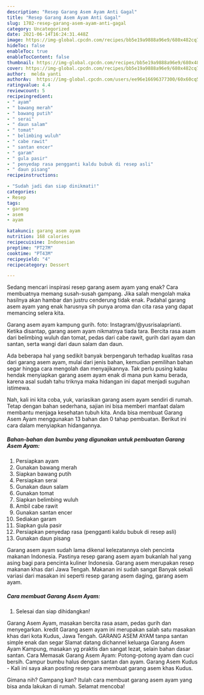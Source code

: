 ```yaml
---
description: "Resep Garang Asem Ayam Anti Gagal"
title: "Resep Garang Asem Ayam Anti Gagal"
slug: 1702-resep-garang-asem-ayam-anti-gagal
category: Uncategorized
date: 2021-06-14T16:24:31.448Z
image: https://img-global.cpcdn.com/recipes/bb5e19a9888a96e9/680x482cq70/garang-asem-ayam-foto-resep-utama.jpg
hideToc: false
enableToc: true
enableTocContent: false
thumbnail: https://img-global.cpcdn.com/recipes/bb5e19a9888a96e9/680x482cq70/garang-asem-ayam-foto-resep-utama.jpg
cover: https://img-global.cpcdn.com/recipes/bb5e19a9888a96e9/680x482cq70/garang-asem-ayam-foto-resep-utama.jpg
author:  melda yanti
authorAv:  https://img-global.cpcdn.com/users/ee96e16696377300/60x60cq50/avatar.jpg
ratingvalue: 4.4
reviewcount: 5
recipeingredient:
- " ayam"
- " bawang merah"
- " bawang putih"
- " serai"
- " daun salam"
- " tomat"
- " belimbing wuluh"
- " cabe rawit"
- " santan encer"
- " garam"
- " gula pasir"
- " penyedap rasa pengganti kaldu bubuk di resep asli"
- " daun pisang"
recipeinstructions:

- "Sudah jadi dan siap dinikmati!"
categories:
- Resep
tags:
- garang
- asem
- ayam

katakunci: garang asem ayam 
nutrition: 168 calories
recipecuisine: Indonesian
preptime: "PT27M"
cooktime: "PT43M"
recipeyield: "4"
recipecategory: Dessert

---
```



Sedang mencari inspirasi resep garang asem ayam yang enak? Cara membuatnya memang susah-susah gampang. Jika salah mengolah maka hasilnya akan hambar dan justru cenderung tidak enak. Padahal garang asem ayam yang enak harusnya sih punya aroma dan cita rasa yang dapat memancing selera kita.


Garang asem ayam kampung gurih. foto: Instagram/@yusrisalaprianti. Ketika disantap, garang asem ayam nikmatnya tiada tara. Bercita rasa asam dari belimbing wuluh dan tomat, pedas dari cabe rawit, gurih dari ayam dan santan, serta wangi dari daun salam dan daun.

Ada beberapa hal yang sedikit banyak berpengaruh terhadap kualitas rasa dari garang asem ayam, mulai dari jenis bahan, kemudian pemilihan bahan segar hingga cara mengolah dan menyajikannya. Tak perlu pusing kalau hendak menyiapkan garang asem ayam enak di mana pun kamu berada, karena asal sudah tahu triknya maka hidangan ini dapat menjadi suguhan istimewa.


Nah, kali ini kita coba, yuk, variasikan garang asem ayam sendiri di rumah. Tetap dengan bahan sederhana, sajian ini bisa memberi manfaat dalam membantu menjaga kesehatan tubuh kita. Anda bisa membuat Garang Asem Ayam menggunakan 13 bahan dan 0 tahap pembuatan. Berikut ini cara dalam menyiapkan hidangannya.

<!--inarticleads1-->

##### Bahan-bahan dan bumbu yang digunakan untuk pembuatan Garang Asem Ayam:

1. Persiapkan  ayam
1. Gunakan  bawang merah
1. Siapkan  bawang putih
1. Persiapkan  serai
1. Gunakan  daun salam
1. Gunakan  tomat
1. Siapkan  belimbing wuluh
1. Ambil  cabe rawit
1. Gunakan  santan encer
1. Sediakan  garam
1. Siapkan  gula pasir
1. Persiapkan  penyedap rasa (pengganti kaldu bubuk di resep asli)
1. Gunakan  daun pisang


Garang asem ayam sudah lama dikenal kelezatannya oleh pencinta makanan Indonesia. Pastinya resep garang asem ayam bukanlah hal yang asing bagi para pencinta kuliner Indonesia. Garang asem merupakan resep makanan khas dari Jawa Tengah. Makanan ini sudah sangat Banyak sekali variasi dari masakan ini seperti resep garang asem daging, garang asem ayam. 

<!--inarticleads2-->

##### Cara membuat Garang Asem Ayam:


1. Selesai dan siap dihidangkan!

Garang Asem Ayam, masakan bercita rasa asam, pedas gurih dan menyegarkan. kredit Garang asem ayam ini merupakan salah satu masakan khas dari kota Kudus, Jawa Tengah. GARANG ASEM AYAM tanpa santan simple enak dan segar Slamat datang dichannel keluarga Garang Asem Ayam Kampung, masakan yg praktis dan sangat lezat, selain bahan dasar santan. Cara Memasak Garang Asem Ayam: Potong-potong ayam dan cuci bersih. Campur bumbu halus dengan santan dan ayam. Garang Asem Kudus - Kali ini saya akan posting resep cara membuat garang asem khas Kudus. 

Gimana nih? Gampang kan? Itulah cara membuat garang asem ayam yang bisa anda lakukan di rumah. Selamat mencoba!
